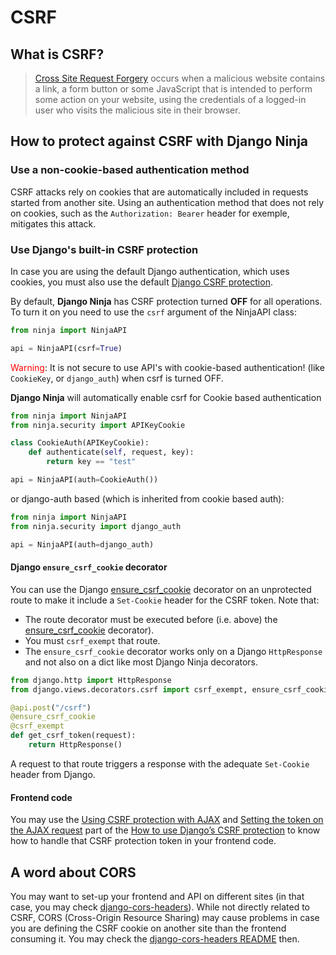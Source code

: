 # CSRF

## What is CSRF?
> [Cross Site Request Forgery](https://en.wikipedia.org/wiki/Cross-site_request_forgery) occurs when a malicious website contains a link, a form button or some JavaScript that is intended to perform some action on your website, using the credentials of a logged-in user who visits the malicious site in their browser.


## How to protect against CSRF with Django Ninja
### Use a non-cookie-based authentication method
CSRF attacks rely on cookies that are automatically included in requests started from another site.
Using an authentication method that does not rely on cookies, such as the `Authorization: Bearer` header for exemple, mitigates this attack.


### Use Django's built-in CSRF protection
In case you are using the default Django authentication, which uses cookies, you must also use the default [Django CSRF protection](https://docs.djangoproject.com/en/4.2/ref/csrf/).


By default, **Django Ninja** has CSRF protection turned **OFF** for all operations.
To turn it on you need to use the `csrf` argument of the NinjaAPI class:

```python hl_lines="3"
from ninja import NinjaAPI

api = NinjaAPI(csrf=True)
```

<span style="color: red;">Warning</span>: It is not secure to use API's with cookie-based authentication! (like `CookieKey`, or `django_auth`) when csrf is turned OFF.


**Django Ninja** will automatically enable csrf for Cookie based authentication


```python hl_lines="8"
from ninja import NinjaAPI
from ninja.security import APIKeyCookie

class CookieAuth(APIKeyCookie):
    def authenticate(self, request, key):
        return key == "test"

api = NinjaAPI(auth=CookieAuth())

```


or django-auth based (which is inherited from cookie based auth):

```python hl_lines="4"
from ninja import NinjaAPI
from ninja.security import django_auth

api = NinjaAPI(auth=django_auth)
```


#### Django `ensure_csrf_cookie` decorator
You can use the Django [ensure_csrf_cookie](https://docs.djangoproject.com/en/4.2/ref/csrf/#django.views.decorators.csrf.ensure_csrf_cookie) decorator on an unprotected route to make it include a `Set-Cookie` header for the CSRF token. Note that:
- The route decorator must be executed before (i.e. above) the [ensure_csrf_cookie](https://docs.djangoproject.com/en/4.2/ref/csrf/#django.views.decorators.csrf.ensure_csrf_cookie) decorator).
- You must `csrf_exempt` that route.
- The `ensure_csrf_cookie` decorator works only on a Django `HttpResponse` and not also on a dict like most Django Ninja decorators.
```python hl_lines="4"
from django.http import HttpResponse
from django.views.decorators.csrf import csrf_exempt, ensure_csrf_cookie

@api.post("/csrf")
@ensure_csrf_cookie
@csrf_exempt
def get_csrf_token(request):
    return HttpResponse()
```
A request to that route triggers a response with the adequate `Set-Cookie` header from Django.


#### Frontend code
You may use the [Using CSRF protection with AJAX](https://docs.djangoproject.com/en/4.2/howto/csrf/#using-csrf-protection-with-ajax) and [Setting the token on the AJAX request](https://docs.djangoproject.com/en/4.2/howto/csrf/#setting-the-token-on-the-ajax-request) part of the [How to use Django’s CSRF protection](https://docs.djangoproject.com/en/4.2/howto/csrf/) to know how to handle that CSRF protection token in your frontend code.


## A word about CORS
You may want to set-up your frontend and API on different sites (in that case, you may check [django-cors-headers](https://github.com/adamchainz/django-cors-headers)).
While not directly related to CSRF, CORS (Cross-Origin Resource Sharing) may cause problems in case you are defining the CSRF cookie on another site than the frontend consuming it.
You may check the [django-cors-headers README](https://github.com/adamchainz/django-cors-headers#readme) then.
